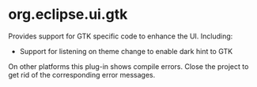 org.eclipse.ui.gtk
===================================================================================
Provides support for GTK specific code to enhance the UI. Including:
- Support for listening on theme change to enable dark hint to GTK

On other platforms this plug-in
shows compile errors. Close the project to get rid of the corresponding error messages.
